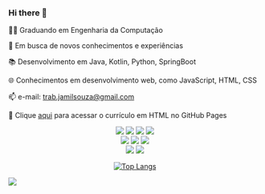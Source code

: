 ### Hi there 👋

<!--
**jamilzin1/jamilzin1** is a ✨ _special_ ✨ repository because its `README.md` (this file) appears on your GitHub profile.



Here are some ideas to get you started:

- 🔭 I’m currently working on ...
- 🌱 I’m currently learning ...
- 👯 I’m looking to collaborate on ...
- 🤔 I’m looking for help with ...
- 💬 Ask me about ...
- 📫 How to reach me: ...
- 😄 Pronouns: ...
- ⚡ Fun fact: ...
-->




👨‍💻 Graduando em Engenharia da Computação

🚀 Em busca de novos conhecimentos e experiências

📚 Desenvolvimento em Java, Kotlin, Python, SpringBoot

🌐 Conhecimentos em desenvolvimento web, como JavaScript, HTML, CSS


📫 e-mail: trab.jamilsouza@gmail.com

📜 Clique [aqui](https://jamilzin1.github.io) para acessar o currículo em HTML no GitHub Pages


<p align="center">
<p align="center">
<img src="https://img.shields.io/badge/Java-4f4c52?style=for-the-badge&logo=java&logoColor=black">
  <img src="https://img.shields.io/badge/Kotlin-4f4c52?&style=for-the-badge&logo=kotlin&logoColor="/>
 <img src="https://img.shields.io/badge/JavaScript-4f4c52?style=for-the-badge&logo=javascript&logoColor=yellow">
<img src="https://img.shields.io/badge/C-4f4c52?style=for-the-badge&logo=c&logoColor=white"><br>
 <img src="https://img.shields.io/badge/Spring-ffcf66?style=for-the-badge&logo=spring&logoColor">
<img src="https://img.shields.io/badge/HTML-ffcf66?style=for-the-badge&logo=html5&logoColor=orange">
<img src="https://img.shields.io/badge/CSS-ffcf66?&style=for-the-badge&logo=css3&logoColor=blue">
<br>
<img src="https://img.shields.io/badge/PostgreSQL-d9d9d9?style=for-the-badge&logo=postgresql&logoColor=">
 <img src="https://img.shields.io/badge/MySQL-d9d9d9?style=for-the-badge&logo=mysql&logoColor=black">

</p>

<div align="center">
 
[![Top Langs](https://github-readme-stats.vercel.app/api/top-langs/?username=jamilzin1&layout=compact&theme=dracula)](https://github.com/jamilzin1)
 
</div>
<img src="https://t.bkit.co/w_64dec8c5b4658.gif" />

